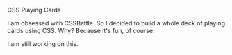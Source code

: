 CSS Playing Cards

I am obsessed with CSSBattle. So I decided to build a whole deck of playing cards using CSS. Why? Because it's fun, of course.

I am still working on this.
